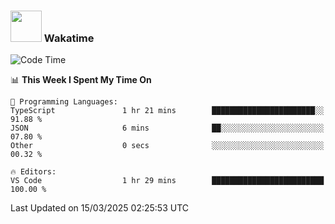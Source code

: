### <img src="https://media.giphy.com/media/VgCDAzcKvsR6OM0uWg/giphy.gif" width="50"> Wakatime

  <!--START_SECTION:waka-->
![Code Time](http://img.shields.io/badge/Code%20Time-1%2C510%20hrs%2018%20mins-blue)

📊 **This Week I Spent My Time On** 

```text
💬 Programming Languages: 
TypeScript               1 hr 21 mins        ███████████████████████░░   91.88 % 
JSON                     6 mins              ██░░░░░░░░░░░░░░░░░░░░░░░   07.80 % 
Other                    0 secs              ░░░░░░░░░░░░░░░░░░░░░░░░░   00.32 % 

🔥 Editors: 
VS Code                  1 hr 29 mins        █████████████████████████   100.00 % 
```


 Last Updated on 15/03/2025 02:25:53 UTC
<!--END_SECTION:waka-->
